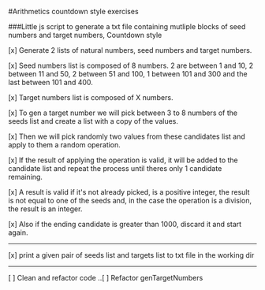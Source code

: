 #Arithmetics countdown style exercises

###Little js script to generate a txt file containing mutliple blocks of seed numbers and target numbers, Countdown style

[x] Generate 2 lists of natural numbers, seed numbers and target numbers.

[x] Seed numbers list is composed of 8 numbers.
2 are between 1 and 10, 2 between 11 and 50, 2 between 51 and 100, 1 between 101 and 300 and the last between 101 and 400.

[x] Target numbers list is composed of X numbers.

[x] To gen a target number we will pick between 3 to 8 numbers of the seeds list and create a list with a copy of the values.

[x] Then we will pick randomly two values from these candidates list and apply to them a random operation.

[x] If the result of applying the operation is valid, it will be added to the candidate list and repeat the process until theres only 1 candidate remaining.

[x] A result is valid if
it's not already picked,
is a positive integer,
the result is not equal to one of the seeds
and, in the case the operation is a division, the result is an integer.

[x] Also if the ending candidate is greater than 1000, discard it and start again.

---

[x] print a given pair of seeds list and targets list to txt file in the working dir

---

[ ] Clean and refactor code
..[ ] Refactor genTargetNumbers
